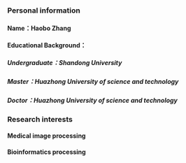 ### Personal information
#### Name：Haobo Zhang
#### Educational Background：
##### Undergraduate：Shandong University
##### Master：Huazhong University of science and technology
##### Doctor：Huazhong University of science and technology
### Research interests
#### Medical image processing
#### Bioinformatics processing
